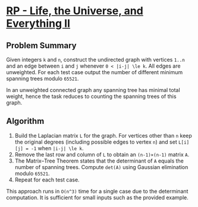 # [RP - Life, the Universe, and Everything II](https://www.spoj.com/problems/RP/)

## Problem Summary
Given integers `k` and `n`, construct the undirected graph with vertices `1..n` and an edge between `i` and `j` whenever `0 < |i-j| \le k`. All edges are unweighted. For each test case output the number of different minimum spanning trees modulo `65521`.

In an unweighted connected graph any spanning tree has minimal total weight, hence the task reduces to counting the spanning trees of this graph.

## Algorithm
1. Build the Laplacian matrix `L` for the graph. For vertices other than `n` keep the original degrees (including possible edges to vertex `n`) and set `L[i][j] = -1` when `|i-j| \le k`.
2. Remove the last row and column of `L` to obtain an `(n-1)×(n-1)` matrix `A`.
3. The Matrix–Tree Theorem states that the determinant of `A` equals the number of spanning trees. Compute `det(A)` using Gaussian elimination modulo `65521`.
4. Repeat for each test case.

This approach runs in `O(n^3)` time for a single case due to the determinant computation. It is sufficient for small inputs such as the provided example.
